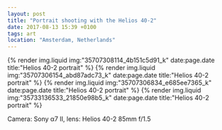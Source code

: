 ```yaml
---
layout: post
title: "Portrait shooting with the Helios 40-2"
date: 2017-08-13 15:39 +0100
tags: art
location: "Amsterdam, Netherlands"
---
```


{% render img.liquid img:"35707308114_4b151c5d91_k" date:page.date title:"Helios 40-2 portrait" %}
{% render img.liquid img:"35707306154_abd87adc73_k" date:page.date title:"Helios 40-2 portrait" %}
{% render img.liquid img:"35707306834_e685ee7365_k" date:page.date title:"Helios 40-2 portrait" %}
{% render img.liquid img:"35733136533_21850e98b5_k" date:page.date title:"Helios 40-2 portrait" %}

Camera: Sony α7 II, lens: Helios 40-2 85mm f/1.5
